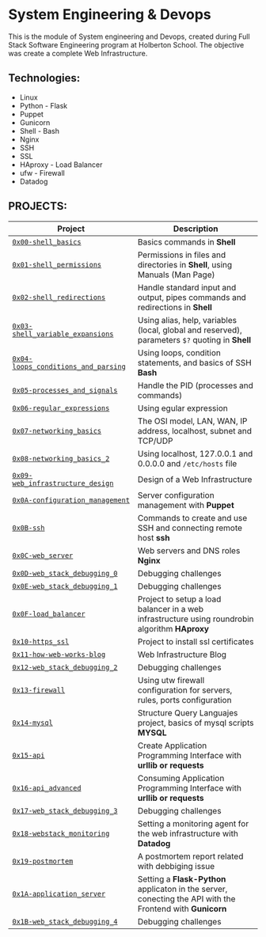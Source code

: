# System Engineering & Devops

This is the module of System engineering and Devops, created during Full Stack Software Engineering program at Holberton School. The objective was create a complete Web Infrastructure.

## Technologies:
- Linux
- Python - Flask
- Puppet
- Gunicorn
- Shell - Bash
- Nginx
- SSH
- SSL
- HAproxy - Load Balancer
- ufw - Firewall
- Datadog

## PROJECTS:

| Project | Description |
| ------------ | ----------- |
| [`0x00-shell_basics`](https://github.com/david-develop/holberton-system_engineering-devops/tree/master/0x00-shell_basics) | Basics commands in **Shell** |
| [`0x01-shell_permissions`](https://github.com/luischaparroc/holberton-system_engineering-devops/tree/master/0x01-shell_permissions) | Permissions in files and directories in **Shell**, using Manuals (Man Page)|
| [`0x02-shell_redirections`](https://github.com/david-develop/holberton-system_engineering-devops/tree/master/0x02-shell_redirections) | Handle standard input and output, pipes commands and redirections in **Shell** |
| [`0x03-shell_variable_expansions`](https://github.com/david-develop/holberton-system_engineering-devops/tree/master/0x03-shell_variables_expansions) | Using alias, help, variables (local, global and reserved), parameters `$?` quoting in **Shell** |
| [`0x04-loops_conditions_and_parsing`](https://github.com/david-develop/holberton-system_engineering-devops/tree/master/0x04-loops_conditions_and_parsing) | Using loops, condition statements, and basics of SSH **Bash** |
| [`0x05-processes_and_signals`](https://github.com/david-develop/holberton-system_engineering-devops/tree/master/0x05-processes_and_signals) | Handle the PID (processes and commands) |
| [`0x06-regular_expressions`](https://github.com/david-develop/holberton-system_engineering-devops/edit/master/0x06-regular_expressions/README.md) | Using egular expression |
| [`0x07-networking_basics`](https://github.com/david-develop/holberton-system_engineering-devops/edit/master/0x07-networking_basics/README.md) | The OSI model, LAN, WAN, IP address, localhost, subnet and TCP/UDP |
| [`0x08-networking_basics_2`](https://github.com/david-develop/holberton-system_engineering-devops/edit/master/0x08-networking_basics_2/README.md) | Using localhost, 127.0.0.1 and 0.0.0.0 and `/etc/hosts` file |
| [`0x09-web_infrastructure_design`](https://github.com/david-develop/holberton-system_engineering-devops/tree/master/0x09-web_infrastructure_design) | Design of a Web Infrastructure |
| [`0x0A-configuration_management`](https://github.com/david-develop/holberton-system_engineering-devops/tree/master/0x0A-configuration_management) | Server configuration management with **Puppet** |
| [`0x0B-ssh`](https://github.com/david-develop/holberton-system_engineering-devops/tree/master/0x0B-ssh) | Commands to create and use SSH and connecting remote host **ssh** |
| [`0x0C-web_server`](https://github.com/david-develop/holberton-system_engineering-devops/tree/master/0x0C-web_server) | Web servers and DNS roles **Nginx** |
| [`0x0D-web_stack_debugging_0`](https://github.com/david-develop/holberton-system_engineering-devops/tree/master/0x0D-web_stack_debugging_0) | Debugging challenges |
| [`0x0E-web_stack_debugging_1`](https://github.com/david-develop/holberton-system_engineering-devops/tree/master/0x0E-web_stack_debugging_1) | Debugging challenges |
| [`0x0F-load_balancer`](https://github.com/david-develop/holberton-system_engineering-devops/tree/master/0x0F-load_balancer) | Project to setup a load balancer in a web infrastructure using roundrobin algorithm **HAproxy** |
| [`0x10-https_ssl`](https://github.com/david-develop/holberton-system_engineering-devops/tree/master/0x10-https_ssl) | Project to install ssl certificates |
| [`0x11-how-web-works-blog`](https://github.com/david-develop/holberton-system_engineering-devops/tree/master/0x11-what_happens_when_your_type_holbertonschool_com_in_your_browser_and_press_enter) | Web Infrastructure Blog |
| [`0x12-web_stack_debugging_2`](https://github.com/david-develop/holberton-system_engineering-devops/tree/master/0x12-web_stack_debugging_2) | Debugging challenges |
| [`0x13-firewall`](https://github.com/david-develop/holberton-system_engineering-devops/tree/master/0x13-firewall) | Using utw firewall configuration for servers, rules, ports configuration |
| [`0x14-mysql`](https://github.com/david-develop/holberton-system_engineering-devops/tree/master/0x14-mysql) | Structure Query Languajes project, basics of mysql scripts **MYSQL** |
| [`0x15-api`](https://github.com/david-develop/holberton-system_engineering-devops/tree/master/0x15-api) | Create Application Programming Interface with **urllib or requests** |
| [`0x16-api_advanced`](https://github.com/david-develop/holberton-system_engineering-devops/tree/master/0x16-api_advanced) | Consuming Application Programming Interface with **urllib or requests** |
| [`0x17-web_stack_debugging_3`](https://github.com/david-develop/holberton-system_engineering-devops/tree/master/0x17-web_stack_debugging_3) | Debugging challenges |
| [`0x18-webstack_monitoring`](https://github.com/david-develop/holberton-system_engineering-devops/tree/master/0x18-webstack_monitoring) | Setting a monitoring agent for the web infrastructure with **Datadog** |
| [`0x19-postmortem`](https://github.com/david-develop/holberton-system_engineering-devops/tree/master/0x19-postmortem) | A postmortem report related with debbiging issue |
| [`0x1A-application_server`](https://github.com/david-develop/holberton-system_engineering-devops/tree/master/0x1A-application_server) | Setting a **Flask-Python** applicaton in the server, conecting the API with the Frontend with **Gunicorn** |
| [`0x1B-web_stack_debugging_4`](https://github.com/david-develop/holberton-system_engineering-devops/tree/master/0x1B-web_stack_debugging_4) | Debugging challenges |
